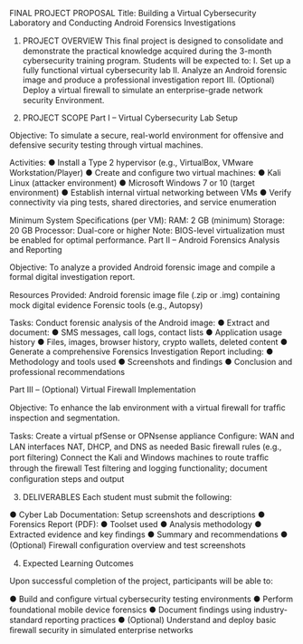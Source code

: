 FINAL PROJECT PROPOSAL
Title: Building a Virtual Cybersecurity Laboratory and Conducting Android Forensics
Investigations

1. PROJECT OVERVIEW
This ﬁnal project is designed to consolidate and demonstrate the practical knowledge
acquired
during the 3-month cybersecurity training program. Students will be expected to:
I. Set up a fully functional virtual cybersecurity lab
II. Analyze an Android forensic image and produce a professional investigation report
III. (Optional) Deploy a virtual ﬁrewall to simulate an enterprise-grade network security
Environment.

2. PROJECT SCOPE
Part I – Virtual Cybersecurity Lab Setup

Objective:
To simulate a secure, real-world environment for offensive and defensive security testing
through
virtual machines.

Activities: 
● Install a Type 2 hypervisor (e.g., VirtualBox, VMware Workstation/Player)
● Create and conﬁgure two virtual machines:
● Kali Linux (attacker environment)
● Microsoft Windows 7 or 10 (target environment)
● Establish internal virtual networking between VMs
● Verify connectivity via ping tests, shared directories, and service enumeration 

Minimum System Speciﬁcations (per VM):
RAM: 2 GB (minimum)
Storage: 20 GB
Processor: Dual-core or higher
Note: BIOS-level virtualization must be enabled for optimal performance.
Part II – Android Forensics Analysis and Reporting

Objective:
To analyze a provided Android forensic image and compile a formal digital investigation
report.

Resources Provided:
Android forensic image ﬁle (.zip or .img) containing mock digital evidence
Forensic tools (e.g., Autopsy)

Tasks:
Conduct forensic analysis of the Android image: 
● Extract and document:
● SMS messages, call logs, contact lists
● Application usage history
● Files, images, browser history, crypto wallets, deleted content
● Generate a comprehensive Forensics Investigation Report including:
● Methodology and tools used
● Screenshots and ﬁndings
● Conclusion and professional recommendations 

Part III – (Optional) Virtual Firewall Implementation

Objective:
To enhance the lab environment with a virtual ﬁrewall for trafﬁc inspection and
segmentation.

Tasks:
Create a virtual pfSense or OPNsense appliance Conﬁgure:
WAN and LAN interfaces
NAT, DHCP, and DNS as needed
Basic ﬁrewall rules (e.g., port ﬁltering)
Connect the Kali and Windows machines to route trafﬁc through the ﬁrewall
Test ﬁltering and logging functionality; document conﬁguration steps and output

3. DELIVERABLES
Each student must submit the following:
 
● Cyber Lab Documentation: Setup screenshots and descriptions
● Forensics Report (PDF):
● Toolset used
● Analysis methodology
● Extracted evidence and key ﬁndings
● Summary and recommendations
● (Optional) Firewall conﬁguration overview and test screenshots 

4. Expected Learning Outcomes

Upon successful completion of the project, participants will be able to:
 
● Build and conﬁgure virtual cybersecurity testing environments
● Perform foundational mobile device forensics
● Document ﬁndings using industry-standard reporting practices
● (Optional) Understand and deploy basic ﬁrewall security in simulated enterprise 
networks
